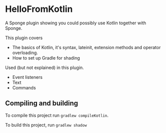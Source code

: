 # HelloFromKotlin

A Sponge plugin showing you could possibly use Kotlin together with Sponge.

This plugin covers
* The basics of Kotlin, it's syntax, lateinit, extension methods and operator overloading.
* How to set up Gradle for shading

Used (but not explained) in this plugin.
* Event listeners
* Text
* Commands

## Compiling and building
To compile this project run `gradlew compileKotlin`.

To build this project, run `gradlew shadow`